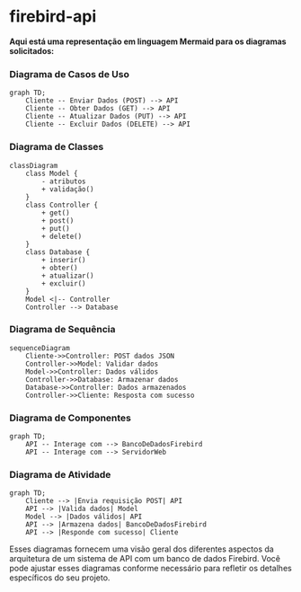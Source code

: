 # firebird-api

__Aqui está uma representação em linguagem Mermaid para os diagramas solicitados:__

### Diagrama de Casos de Uso

```mermaid
graph TD;
    Cliente -- Enviar Dados (POST) --> API
    Cliente -- Obter Dados (GET) --> API
    Cliente -- Atualizar Dados (PUT) --> API
    Cliente -- Excluir Dados (DELETE) --> API
```

### Diagrama de Classes

```mermaid
classDiagram
    class Model {
        - atributos
        + validação()
    }
    class Controller {
        + get()
        + post()
        + put()
        + delete()
    }
    class Database {
        + inserir()
        + obter()
        + atualizar()
        + excluir()
    }
    Model <|-- Controller
    Controller --> Database
```

### Diagrama de Sequência

```mermaid
sequenceDiagram
    Cliente->>Controller: POST dados JSON
    Controller->>Model: Validar dados
    Model->>Controller: Dados válidos
    Controller->>Database: Armazenar dados
    Database->>Controller: Dados armazenados
    Controller->>Cliente: Resposta com sucesso
```

### Diagrama de Componentes

```mermaid
graph TD;
    API -- Interage com --> BancoDeDadosFirebird
    API -- Interage com --> ServidorWeb
```

### Diagrama de Atividade

```mermaid
graph TD;
    Cliente --> |Envia requisição POST| API
    API --> |Valida dados| Model
    Model --> |Dados válidos| API
    API --> |Armazena dados| BancoDeDadosFirebird
    API --> |Responde com sucesso| Cliente
```

Esses diagramas fornecem uma visão geral dos diferentes aspectos da arquitetura de um sistema de API com um banco de dados Firebird. Você pode ajustar esses diagramas conforme necessário para refletir os detalhes específicos do seu projeto.
